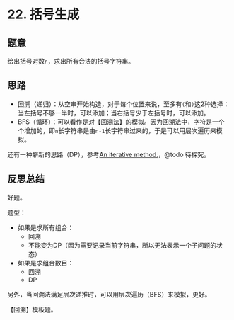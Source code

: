 # 22. 括号生成

## 题意

给出括号对数`n`，求出所有合法的括号字符串。

## 思路

- 回溯（递归）：从空串开始构造，对于每个位置来说，至多有`(`和`)`这2种选择：当左括号不够一半时，可以添加；当右括号少于左括号时，可以添加。
- BFS（循环）：可以看作是对【回溯法】的模拟。因为回溯法中，字符是一个个增加的，即`n`长字符串是由`n-1`长字符串过来的，于是可以用层次遍历来模拟。

还有一种崭新的思路（DP），参考[An iterative method.](https://leetcode.com/problems/generate-parentheses/discuss/10127/An-iterative-method)，@todo 待探究。

## 反思总结

好题。

题型：

- 如果是求所有组合：
  - 回溯
  - 不能变为DP（因为需要记录当前字符串，所以无法表示一个子问题的状态）
- 如果是求组合数目：
  - 回溯
  - DP

另外，当回溯法满足层次递推时，可以用层次遍历（BFS）来模拟，更好。

【回溯】模板题。
